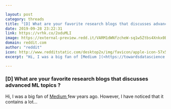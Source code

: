```yaml
---

layout: post
category: threads
title: "[D] What are your favorite research blogs that discusses advanced ML topics ?"
date: 2019-09-28 23:22:31
link: https://vrhk.co/2oduMLI
image: https://external-preview.redd.it/VARM1dWNfzcheW-sq1w5Ztbs4Xnkx0BcH1MEnXqIlhQ.jpg?width=1200&height=628.272251309&auto=webp&s=f3916c997802116886a13263c1ed0866e231a7b1
domain: reddit.com
author: "reddit"
icon: http://www.redditstatic.com/desktop2x/img/favicon/apple-icon-57x57.png
excerpt: "Hi, I was a big fan of [Medium ](<https://towardsdatascience.com/data-science/home>) few years ago. However, I have noticed that it contains a lot..."

---
```


### [D] What are your favorite research blogs that discusses advanced ML topics ?

Hi, I was a big fan of [Medium ](<https://towardsdatascience.com/data-science/home>) few years ago. However, I have noticed that it contains a lot...